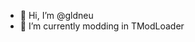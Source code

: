- 👋 Hi, I’m @gldneu
- 🌱 I’m currently modding in TModLoader
  
<!---
gldneu/gldneu is a ✨ special ✨ repository because its `README.md` (this file) appears on your GitHub profile.
You can click the Preview link to take a look at your changes.
--->
